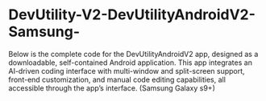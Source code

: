# DevUtility-V2-DevUtilityAndroidV2-Samsung-
Below is the complete code for the DevUtilityAndroidV2 app, designed as a downloadable, self-contained Android application. This app integrates an AI-driven coding interface with multi-window and split-screen support, front-end customization, and manual code editing capabilities, all accessible through the app’s interface. (Samsung Galaxy s9+)

